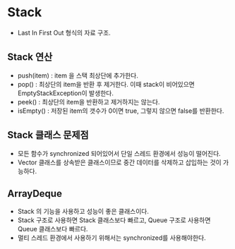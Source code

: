 # Stack
- Last In First Out 형식의 자료 구조.

## Stack 연산
- push(item) : item 을 스택 최상단에 추가한다.
- pop() : 최상단의 item을 반환 후 제거한다. 이때 stack이 비어있으면 EmptyStackException이 발생한다.
- peek() : 최상단의 item을 반환하고 제거하지는 않는다.
- isEmpty() : 저장된 item의 갯수가 0이면 true, 그렇지 않으면 false를 반환한다.
## Stack 클래스 문제점
- 모든 함수가 synchronized 되어있어서 단일 스레드 환경에서 성능이 떨어진다.
- Vector 클래스를 상속받은 클래스이므로 중간 데이터를 삭제하고 삽입하는 것이 가능하다.
## ArrayDeque
- Stack 의 기능을 사용하고 성능이 좋은 클래스이다.
- Stack 구조로 사용하면 Stack 클래스보다 빠르고, Queue 구조로 사용하면 Queue 클래스보다 빠르다.
- 멀티 스레드 환경에서 사용하기 위해서는 synchronized를 사용해야한다.
